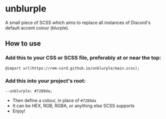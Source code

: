 # unblurple
A small piece of SCSS which aims to replace all instances of Discord's default accent colour (blurple).

## How to use
### Add this to your CSS or SCSS file, preferably at or near the top:
```
@import url(https://rem-cord.github.io/unblurple/main.scss);
```


### Add this into your project's root:
```
--unblurple: #7289da; 
```
* Then define a colour, in place of `#7289da`
* It can be HEX, RGB, RGBA, or anything else SCSS supports
* Enjoy!
